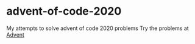 # advent-of-code-2020
My attempts to solve advent of code 2020 problems
Try the problems at [Advent](https://adventofcode.com/2020)
